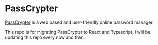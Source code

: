 # PassCrypter
[PassCrypter](https://passcrypter.azurewebsites.net/) is a web based and user-friendly online password manager.

This repo is for migrating PassCrypter to React and Typescript, I will be updating this repo every now and then. 
